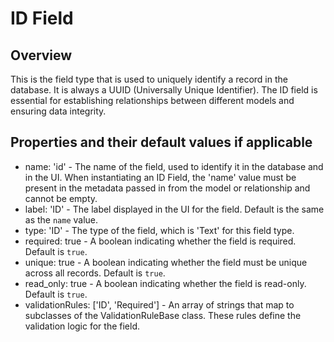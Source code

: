 # ID Field

## Overview
This is the field type that is used to uniquely identify a record in the database. It is always a UUID (Universally Unique Identifier). The ID field is essential for establishing relationships between different models and ensuring data integrity.

## Properties and their default values if applicable
- name: 'id' - The name of the field, used to identify it in the database and in the UI. When instantiating an ID Field, the 'name' value must be present in the metadata passed in from the model or relationship and cannot be empty.
- label: 'ID' - The label displayed in the UI for the field. Default is the same as the `name` value.
- type: 'ID' - The type of the field, which is 'Text' for this field type.
- required: true - A boolean indicating whether the field is required. Default is `true`.
- unique: true - A boolean indicating whether the field must be unique across all records. Default is `true`.
- read_only: true - A boolean indicating whether the field is read-only. Default is `true`.
- validationRules: ['ID', 'Required'] - An array of strings that map to subclasses of the ValidationRuleBase class.
  These rules define the validation logic for the field.